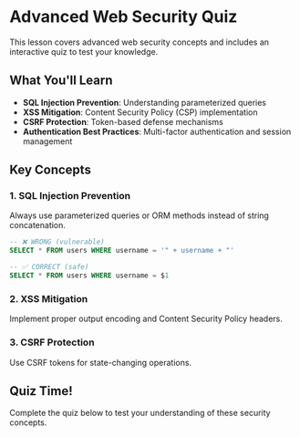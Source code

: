 # Advanced Web Security Quiz

This lesson covers advanced web security concepts and includes an interactive quiz to test your knowledge.

## What You'll Learn

- **SQL Injection Prevention**: Understanding parameterized queries
- **XSS Mitigation**: Content Security Policy (CSP) implementation
- **CSRF Protection**: Token-based defense mechanisms
- **Authentication Best Practices**: Multi-factor authentication and session management

## Key Concepts

### 1. SQL Injection Prevention
Always use parameterized queries or ORM methods instead of string concatenation.

```sql
-- ❌ WRONG (vulnerable)
SELECT * FROM users WHERE username = '" + username + "'

-- ✅ CORRECT (safe)
SELECT * FROM users WHERE username = $1
```

### 2. XSS Mitigation
Implement proper output encoding and Content Security Policy headers.

### 3. CSRF Protection
Use CSRF tokens for state-changing operations.

## Quiz Time!

Complete the quiz below to test your understanding of these security concepts.